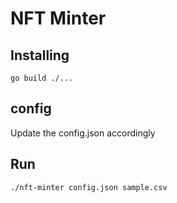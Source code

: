 # NFT Minter

## Installing
`go build ./...`

## config
Update the config.json accordingly

## Run
`./nft-minter config.json sample.csv `
